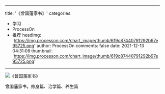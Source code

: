 
---
title: '《曾国藩家书》'
categories: 
 - 学习
 - ProcessOn
 - 推荐
headimg: 'https://img.processon.com/chart_image/thumb/619c87440791292b97e95725.png'
author: ProcessOn
comments: false
date: 2021-12-13 04:31:08
thumbnail: 'https://img.processon.com/chart_image/thumb/619c87440791292b97e95725.png'
---

<div>   
<img class="thumb" alt="《曾国藩家书》" src="https://img.processon.com/chart_image/thumb/619c87440791292b97e95725.png" referrerpolicy="no-referrer">
<p>曾国藩家书，修身篇、治学篇、养生篇</p>  
</div>
            